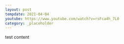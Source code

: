 ```yaml
---
layout: post
tempdate: 2021-04-04
youtube: https://www.youtube.com/watch?v=rsFca4h_7L0
category: _placeholder
---
```

test content